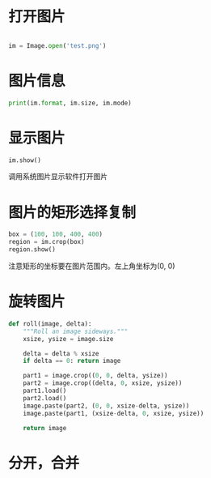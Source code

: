 # 打开图片
```python

im = Image.open('test.png')
```

# 图片信息
```python
print(im.format, im.size, im.mode)
```

# 显示图片
```python
im.show()
```
调用系统图片显示软件打开图片

# 图片的矩形选择复制
```python
box = (100, 100, 400, 400)
region = im.crop(box)
region.show()
```
注意矩形的坐标要在图片范围内。左上角坐标为(0, 0)

# 旋转图片
```python
def roll(image, delta):
    """Roll an image sideways."""
    xsize, ysize = image.size

    delta = delta % xsize
    if delta == 0: return image

    part1 = image.crop((0, 0, delta, ysize))
    part2 = image.crop((delta, 0, xsize, ysize))
    part1.load()
    part2.load()
    image.paste(part2, (0, 0, xsize-delta, ysize))
    image.paste(part1, (xsize-delta, 0, xsize, ysize))

    return image
```

# 分开，合并